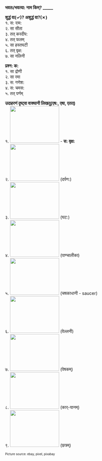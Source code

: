 **भवतः/भवत्या: नाम किम्? _____**  

**शुद्धं वा(&check;)? अशुद्धं वा?(&cross;)**  
१. स: राम:  
२. सा सीता  
३. तत् करदीप:  
४. तत् फलम्   
५. सा हस्तघटी   
६. तत् वृक्ष:  
७. सा नलिनी 

**प्रश्न: क:**  
१. सा द्रोणी  
२. सा रमा   
३. स: गणेश:  
४. स: चमस:  
५. तत् पर्णम्  

**उदाहरणं दृष्ट्वा वाक्यानी लिखतु(एष:, एषा, एतत्)**  
१. <img src="pictures/vrukshaha.jpg" width="160" height="120" />   - **स: वृक्ष:**   
२. <img src="pictures/darpanaha.jpg" width="160" height="120" /> (दर्पण:)  
३. <img src="pictures/ghataha.jpg" width="160" height="120" /> (घट:)  
४. <img src="pictures/paanchaalika.jpg" width="160" height="120" /> (पाण्चालीका)  
५. <img src="pictures/chashakadhaani.png" width="160" height="120" /> (चषकाधानी - saucer)  
६. <img src="pictures/vellani.png" width="160" height="120" /> (वेल्लनी)  
७. <img src="pictures/peshakam.png" width="160" height="120" /> (पेषकम्)  
८. <img src="pictures/karyanam.jpg" width="160" height="120" /> (कार्-यानम्)  
९. <img src="pictures/chatram.png" width="160" height="120" /> (छत्रम्)

<sub><sup>Picture source: ebay, pixel, pixabay</sup></sub>